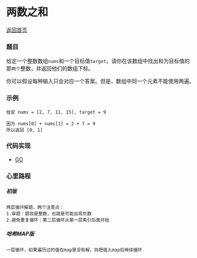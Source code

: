 # 两数之和
[返回首页](../../README.md)

### 题目
给定一个整数数组`nums`和一个目标值`target`，请你在该数组中找出和为目标值的那`两个`整数，并返回他们的数组下标。

你可以假设每种输入只会对应一个答案。但是，数组中同一个元素不能使用两遍。

### 示例
```
给定 nums = [2, 7, 11, 15], target = 9

因为 nums[0] + nums[1] = 2 + 7 = 9
所以返回 [0, 1]
```

### 代码实现
- [GO](code.go)

### 心里路程

##### 初版
```
两层循环解题，两个注意点：
1.审题：题目是整数，也就是可能出现负数
2.避免重复循环：第二层循环从第一层索引后面开始
```

##### 哈希MAP版
```
一层循环，如果遍历过的值在map里没有解，则把值入map后继续循环
```
